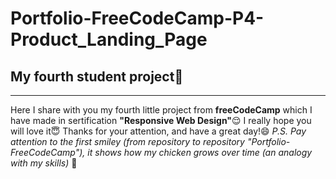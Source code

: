 # Portfolio-FreeCodeCamp-P4-Product_Landing_Page
## My fourth student project:baby_chick:
___
Here I share with you my fourth little project from **freeCodeCamp** which I have made in sertification **"Responsive Web Design"**:relieved: 
I really hope you will love it:innocent:
Thanks for your attention, and have a great day!:smile:
*P.S. Pay attention to the first smiley (from repository to repository "Portfolio-FreeCodeCamp"), it shows how my chicken grows over time (an analogy with my skills)* :eyes:
